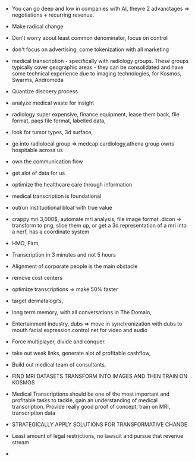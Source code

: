 * You can go deep and low in companies with AI, theyre 2 advanctages => negotiations + recurring revenue.
* Make radical change
* Don't worry about least common denominator, focus on control
* don't focus on advertising, come tokenization with all marketing
* medical transcription - specifically with radiology groups.  These groups typically cover geographic areas - they can be consolidated and have some technical experience due to imaging technologies, for Kosmos, Swarms, Andromeda 
* Quantize discoery process
* analyze medical waste for insight 
* radiology super expensive, finance equipment, lease them back, file format, paqs file format, labelled data, 
* look for tumor types, 3d surface, 
* go into radiolocal group => medcap cardiology,athena group owns hospitable across us
* own the communication flow 
* get alot of data for us
* optimize the healthcare care through information
* medical transcription is foundational
* outrun instituotional bloat with true value
* crappy mri 3,000$, automate mri analysis, file image format .dicon => transform to png, slice them up, or get a 3d representation of a mri into a nerf, has a coordinate system
* HMO, Firm,
* Transcription in 3 minutes and not 5 hours
* Alignment of corporate people is the main obstacle
* remove cost centers
* optimize transcriptions => make 50% faster
* target dermatalogits, 
* long term memory, with all conversations in The Domain, 
* Entertainment industry, dubs => move in synchronization with dubs to mouth facial expression.control net for video and audio
* Force multiplayer, divide and conquer. 
* take out weak links, generate alot of profitable cashflow, 

* Build out medical team of consultants, 
* FIND MRI DATASETS TRANSFORM INTO IMAGES AND THEN TRAIN ON KOSMOS

* Medical Transcriptions should be one of the most important and profitable tasks to tackle, gain an understanding of medical transcription. Provide really good proof of concept, train on MRI, transcription data
* STRATEGICALLY APPLY SOLUTIONS FOR TRANSFORMATIVE CHANGE
* Least amount of legal restrictions, no lawsuit and pursue that revenue stream
* 